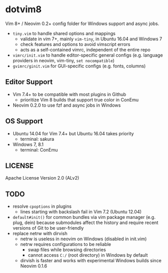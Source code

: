 # dotvim8

Vim 8+ / Neovim 0.2+ config folder for Windows support and async jobs.

- `tiny.vim` to handle shared options and mappings
  - validate in vim 7+, mainly `vim-tiny`, in Ubuntu 16.04 and Windows 7
  - check features and options to avoid vimscript errors
  - acts as a self-contained vimrc, independent of the entire repo
- `vimrc/init.vim` to handle editor-specific general configs (e.g. language providers in neovim, vim-tiny, `set nocompatible`)
- `gvimrc/ginit.vim` for GUI-specific configs (e.g. fonts, columns)

## Editor Support

- Vim 7.4+ to be compatible with most plugins in Github
  - prioritize Vim 8 builds that support true color in ConEmu
- Neovim 0.2.0 to use fzf and async jobs in Windows

## OS Support

- Ubuntu 14.04 for Vim 7.4+ but Ubuntu 16.04 takes priority
  - terminal: sakura
- Windows 7, 8.1
  - terminal: ConEmu

## LICENSE

Apache License Version 2.0 (ALv2)

## TODO
- resolve `cpoptions` in plugins
  - lines starting with backslash fail in Vim 7.2 (Ubuntu 12.04)
- `default#init()` for common bundles via vim package manager (e.g. plug, dein) because submodules affect the history and require recent versions of Git to be user-friendly
- replace netrw with dirvish
  - netrw is useless in neovim on Windows (disabled in init.vim)
  - netrw requires configurations to be reliable
    - swap files while browsing directories
    - cannot access `C:/` (root directory) in Windows by default
  - dirvish is faster and works with experimental Windows builds since Neovim 0.1.6
